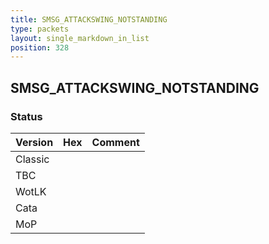 ```yaml
---
title: SMSG_ATTACKSWING_NOTSTANDING
type: packets
layout: single_markdown_in_list
position: 328
---
```


## SMSG_ATTACKSWING_NOTSTANDING

### Status

Version | Hex | Comment
---------- | ---------- | ---------- 
Classic |  |  
TBC |  |  
WotLK |  |  
Cata |  |  
MoP |  |  